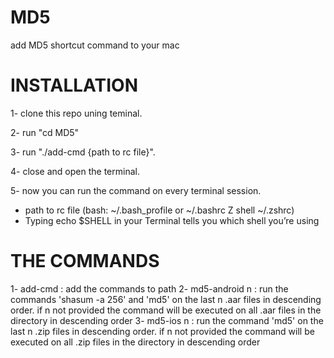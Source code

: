 # MD5
add MD5 shortcut command to your mac

# INSTALLATION

1- clone this repo uning teminal. 

2- run "cd MD5"   

3- run "./add-cmd {path to rc file}". 

4- close and open the terminal. 

5- now you can run the command on every terminal session. 

* path to rc file (bash: ~/.bash_profile or ~/.bashrc Z shell ~/.zshrc)
* Typing echo $SHELL in your Terminal tells you which shell you’re using


# THE COMMANDS 
1- add-cmd : add the commands to path 
2- md5-android n : run the commands 'shasum -a 256' and 'md5' on the last n .aar files in descending order. if n not provided the command will be executed on all .aar files in the directory in descending order
3- md5-ios n : run the command 'md5' on the last n .zip files in descending order. if n not provided the command will be executed on all .zip files in the directory in descending order

